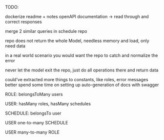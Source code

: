 TODO:

<!-- user list with counted hours -> "start period" -> "end period" -->
<!-- time search options -->
<!-- update schedule -->
<!-- soft-delete schedule -->
<!-- reconsider start time and end time data types -->
<!-- user roles: edit and attach admin roles -->
<!-- edit/delete users -->
<!-- validation in routes -->
<!-- put creds in .env -->
<!-- unit tests???? -->
dockerize
readme + notes
openAPI documentation -> read through and correct responses
<!-- github -->

<!-- TEST VALIDATION -->

<!-- DELETE USER -->
<!-- EDIT USER -->

<!-- fix typedefs? -->

merge 2 similar queries in schedule repo


repo does not return the whole Model, needless memory and load, only need data

in a real world scenario you would want the repo to catch and normalize the error

never let the model exit the repo, just do all operations there and return data

could've extracted more things to constants, like roles, error messages
better spend some time on setting up auto-generation of docs with swagger

ROLE: belongsToMany users

USER: hasMany roles, hasMany schedules

SCHEDULE: belongsTo user

USER one-to-many SCHEDULE

USER many-to-many ROLE
